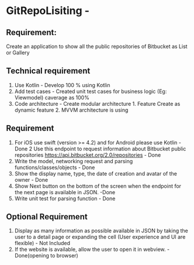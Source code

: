 # GitRepoLisiting  -

## Requirement:
Create an application to show all the public repositories of Bitbucket as List or Gallery

## Technical requirement
1. Use Kotlin  - Develop 100 % using Kotlin
2. Add test cases  - Created unit test cases for business logic (Eg: Viewmodel) caverage as 100%
3. Code architecture - Create modular architecture
               1. Feature Create as dynamic feature
               2. MVVM architecture is using

## Requirement
1. For iOS use swift (version >= 4.2) and for Android please use Kotlin -Done
2  Use this endpoint to request information about Bitbucket public repositories
https://api.bitbucket.org/2.0/repositories - Done
3. Write the model, networking request and parsing functions/classes/objects - Done
4. Show the display name, type, the date of creation and avatar of the owner - Done
5. Show Next button on the bottom of the screen when the endpoint for the next page is
available in JSON. -Done
6. Write unit test for parsing function - Done

## Optional Requirement

1. Display as many information as possible available in JSON by taking the user to a detail
page or expanding the cell (User experience and UI are flexible)  - Not Included
2. If the website is available, allow the user to open it in webview. - Done(opening to browser)


